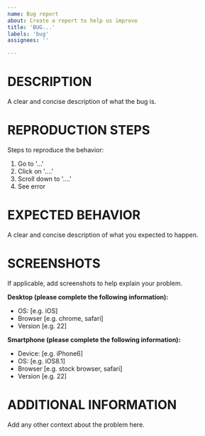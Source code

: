```yaml
---
name: Bug report
about: Create a report to help us improve
title: 'BUG...'
labels: 'bug'
assignees: ''

---
```


# DESCRIPTION
A clear and concise description of what the bug is.

# REPRODUCTION STEPS
Steps to reproduce the behavior:
1. Go to '...'
2. Click on '....'
3. Scroll down to '....'
4. See error

# EXPECTED BEHAVIOR
A clear and concise description of what you expected to happen.

# SCREENSHOTS
If applicable, add screenshots to help explain your problem.

**Desktop (please complete the following information):**
 - OS: [e.g. iOS]
 - Browser [e.g. chrome, safari]
 - Version [e.g. 22]

**Smartphone (please complete the following information):**
 - Device: [e.g. iPhone6]
 - OS: [e.g. iOS8.1]
 - Browser [e.g. stock browser, safari]
 - Version [e.g. 22]

# ADDITIONAL INFORMATION
Add any other context about the problem here.
